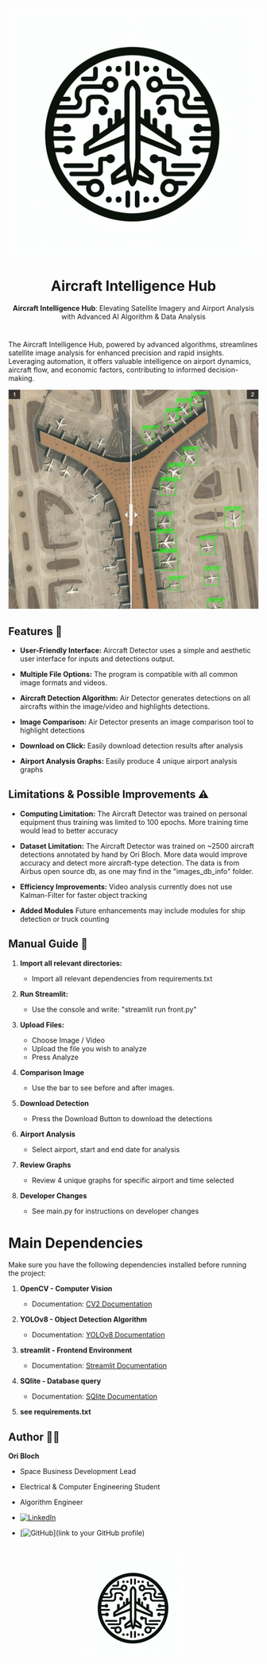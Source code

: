 <div style="text-align: center;">

![Aircraft Intelligence Hub](Images/Aircraft%20Intelligence%20Hub%20Badge.jpg)
# Aircraft Intelligence Hub

**Aircraft Intelligence Hub**: Elevating Satellite Imagery and Airport Analysis with Advanced AI Algorithm & Data Analysis

</div>


#


The Aircraft Intelligence Hub, powered by advanced algorithms, streamlines satellite image analysis for enhanced precision and rapid insights. Leveraging automation, it offers valuable intelligence on airport dynamics, aircraft flow, and economic factors, contributing to informed decision-making.

<div style="text-align: center;">
  <img src="images/DetectionComparison.png" alt="Aircraft Detector" />
</div>



## Features 🚀

- **User-Friendly Interface:** Aircraft Detector uses a simple and aesthetic user interface for inputs and detections output.

- **Multiple File Options:** The program is compatible with all common image formats and videos. 

- **Aircraft Detection Algorithm:** Air Detector generates detections on all aircrafts within the image/video and highlights detections.

- **Image Comparison:** Air Detector presents an image comparison tool to highlight detections

- **Download on Click:** Easily download detection results after analysis

- **Airport Analysis Graphs:** Easily produce 4 unique airport analysis graphs

## Limitations & Possible Improvements ⚠️

- **Computing Limitation:** The Aircraft Detector was trained on personal equipment thus training was limited to 100 epochs. More training time would lead to better accuracy

- **Dataset Limitation:** The Aircraft Detector was trained on ~2500 aircraft detections annotated by hand by Ori Bloch. More data would improve accuracy and detect more aircraft-type detection. The data is from Airbus open source db, as one may find in the "images_db_info" folder.

- **Efficiency Improvements:** Video analysis currently does not use Kalman-Filter for faster object tracking

- **Added Modules**  Future enhancements may include modules for ship detection or truck counting

## Manual Guide 📖

1. **Import all relevant directories:**
   - Import all relevant dependencies from requirements.txt

2. **Run Streamlit:**
   - Use the console and write: "streamlit run front.py"

3. **Upload Files:**
   - Choose Image / Video
   - Upload the file you wish to analyze
   - Press Analyze

4. **Comparison Image**
   - Use the bar to see before and after images.

5. **Download Detection**
   - Press the Download Button to download the detections
   
6. **Airport Analysis**
   - Select airport, start and end date for analysis
   
7. **Review Graphs**
   - Review 4 unique graphs for specific airport and time selected 

8. **Developer Changes**
   - See main.py for instructions on developer changes 


# Main Dependencies

Make sure you have the following dependencies installed before running the project:

1. **OpenCV - Computer Vision**
   - Documentation: [CV2 Documentation](https://docs.opencv.org/4.x/)

2. **YOLOv8 - Object Detection Algorithm**
   - Documentation: [YOLOv8 Documentation](https://docs.ultralytics.com/)

3. **streamlit - Frontend Environment**
   - Documentation: [Streamlit Documentation](https://docs.streamlit.io/)
   
4. **SQlite - Database query**
   - Documentation: [SQlite Documentation](https://www.sqlite.org/docs.html)

5. **see requirements.txt**


## Author 🧑‍💻

**Ori Bloch**
- Space Business Development Lead
- Electrical & Computer Engineering Student
- Algorithm Engineer



- [![LinkedIn](https://img.shields.io/badge/LinkedIn-Ori_Bloch-blue?style=flat-square&logo=linkedin)](https://www.linkedin.com/in/ori-bloch-312768207/)
- [![GitHub](https://img.shields.io/badge/GitHub-Ori_Bloch-black?style=flat-square&logo=github)](link to your GitHub profile)
#

<div style="text-align: center;">
  <img src="Images/Aircraft Intelligence Hub Badge Small.jpg" alt="Aircraft Intelligence Hub Badge" />
</div>
